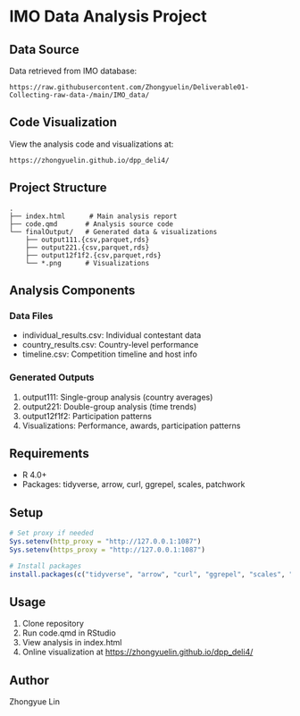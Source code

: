 # IMO Data Analysis Project

## Data Source
Data retrieved from IMO database:
```
https://raw.githubusercontent.com/Zhongyuelin/Deliverable01-Collecting-raw-data-/main/IMO_data/
```

## Code Visualization
View the analysis code and visualizations at:
```
https://zhongyuelin.github.io/dpp_deli4/
```

## Project Structure
```
.
├── index.html      # Main analysis report
├── code.qmd       # Analysis source code
└── finalOutput/   # Generated data & visualizations
    ├── output111.{csv,parquet,rds}
    ├── output221.{csv,parquet,rds}
    ├── output12f1f2.{csv,parquet,rds}
    └── *.png      # Visualizations
```

## Analysis Components

### Data Files
- individual_results.csv: Individual contestant data
- country_results.csv: Country-level performance
- timeline.csv: Competition timeline and host info

### Generated Outputs
1. output111: Single-group analysis (country averages)
2. output221: Double-group analysis (time trends)
3. output12f1f2: Participation patterns
4. Visualizations: Performance, awards, participation patterns

## Requirements
- R 4.0+
- Packages: tidyverse, arrow, curl, ggrepel, scales, patchwork

## Setup
```r
# Set proxy if needed
Sys.setenv(http_proxy = "http://127.0.0.1:1087")
Sys.setenv(https_proxy = "http://127.0.0.1:1087")

# Install packages
install.packages(c("tidyverse", "arrow", "curl", "ggrepel", "scales", "patchwork"))
```

## Usage
1. Clone repository
2. Run code.qmd in RStudio
3. View analysis in index.html
4. Online visualization at https://zhongyuelin.github.io/dpp_deli4/

## Author
Zhongyue Lin
